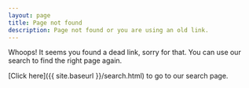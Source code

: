 ```yaml
---
layout: page
title: Page not found
description: Page not found or you are using an old link.
---
```


Whoops! It seems you found a dead link, sorry for that. You can use our search to find the right page again.

[Click here]({{ site.baseurl }}/search.html) to go to our search page.
